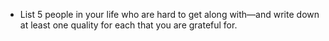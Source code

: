 - List 5 people in your life who are hard to get along with—and write down at least one quality for each that you are grateful for.
